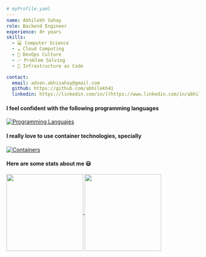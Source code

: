 ```yaml
# myProfile.yaml
---
name: Abhilekh Sahay
role: Backend Engineer
experience: 8+ years
skills:
  - 💻 Computer Science
  - ☁️ Cloud Computing
  - 🔂 DevOps Culture
  - ✅ Problem Solving
  - 📄 Infrastructure as Code

contact:
  email: adven.abhisahay@gmail.com
  github: https://github.com/abhilekh41
  linkedin: https://linkedin.com/in/](https://www.linkedin.com/in/abhilekhsahay
```

#### I feel confident with the following programming languages
[![Programming Languajes](https://skillicons.dev/icons?i=py,java,koltin,go)](https://skillicons.dev)

#### I really love to use container technologies, specially
[![Containers](https://skillicons.dev/icons?i=docker,kubernetes,aws)](https://skillicons.dev)

#### Here are some stats about me 😃
<a href="https://github.com/anuraghazra/github-readme-stats">
  <img height=200 align="center" src="https://github-readme-stats.vercel.app/api?username=abhilekh41&theme=transparent&show_icons=true" />
</a>
<a href="https://github.com/anuraghazra/convoychat">
  <img height=200 align="center" src="https://github-readme-stats.vercel.app/api/top-langs?username=abhilekh&layout=compact&langs_count=10&card_width=320&theme=transparent&show_icons=true" />
</a>
<!---
plusiv/plusiv is a ✨ special ✨ repository because its `README.md` (this file) appears on your GitHub profile.
You can click the Preview link to take a look at your changes.
--->
